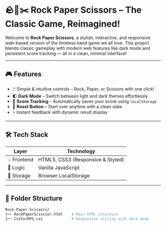 # 🪨📄✂️ Rock Paper Scissors – The Classic Game, Reimagined!

Welcome to **Rock Paper Scissors**, a stylish, interactive, and responsive web-based version of the timeless hand game we all love. This project blends classic gameplay with modern web features like dark mode and persistent score tracking — all in a clean, minimal interface!

---

## 🎮 Features

- 🖱️ Simple & intuitive controls – Rock, Paper, or Scissors with one click!
- 🌓 **Dark Mode** – Switch between light and dark themes effortlessly
- 💾 **Score Tracking** – Automatically saves your score using `localStorage`
- 🔄 **Reset Button** – Start over anytime with a clean slate
- ⚡ Instant feedback with dynamic result display

---

## 🛠️ Tech Stack

| Layer     | Technology             |
|-----------|------------------------|
| 💡 Frontend | HTML5, CSS3 (Responsive & Styled) |
| 🧠 Logic    | Vanilla JavaScript    |
| 💾 Storage | Browser LocalStorage  |

---

## 📂 Folder Structure

```bash
Rock-Paper-Scissors/
├── RockPaperScissior.html    # Main HTML structure
├── CssForRPS.css             # Responsive styling with dark mode
